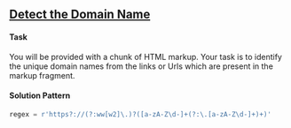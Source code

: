 ## [Detect the Domain Name](https://www.hackerrank.com/challenges/detect-the-domain-name/problem)

#### Task

You will be provided with a chunk of HTML markup. Your task is to identify the unique domain names from the links or Urls which are present in the markup fragment.

#### Solution Pattern

```python
regex = r'https?://(?:ww[w2]\.)?([a-zA-Z\d-]+(?:\.[a-zA-Z\d-]+)+)'
```


